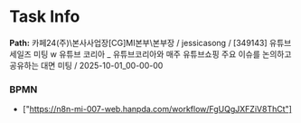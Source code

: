 # Task Info

**Path:** 카페24(주)\본사사업장\[CG]MI본부\본부장 / jessicasong / [349143] 유튜브 세일즈 미팅 w 유튜브 코리아 _ 유튜브코리아와 매주 유튜브쇼핑 주요 이슈를 논의하고 공유하는 대면 미팅 / 2025-10-01_00-00-00

### BPMN
- ["https://n8n-mi-007-web.hanpda.com/workflow/FgUQgJXFZiV8ThCt"]

